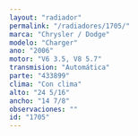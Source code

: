 ```yaml
---
layout: "radiador"
permalink: "/radiadores/1705/"
marca: "Chrysler / Dodge"
modelo: "Charger"
ano: "2006"
motor: "V6 3.5, V8 5.7"
transmision: "Automática"
parte: "433899"
clima: "Con clima"
alto: "24 5/16"
ancho: "14 7/8"
observaciones: ""
id: "1705"
---
```


